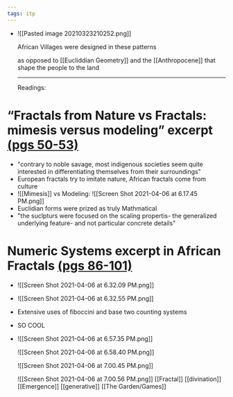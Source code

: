 ```yaml
---
tags: itp
---
```


- ![[Pasted image 20210323210252.png]]
  
  African Villages were designed in these patterns
  
  as opposed to [[Eucliddian Geometry]] and the [[Anthropocene]] that shape the people to the land
  
  ---
  Readings:
# “Fractals from Nature vs Fractals: mimesis versus modeling” excerpt [(pgs 50-53)](https://drive.google.com/file/d/1vBGmpr87cl-LPmowYrvHazmLDZ2QWVLK/view?usp=sharing)
- "contrary to noble savage, most indigenous societies seem quite interested in differentiating themselves from their surroundings"
- European fractals try to imitate nature, African fractals come from culture
- ![[Mimesis]] vs Modeling:
  	![[Screen Shot 2021-04-06 at 6.17.45 PM.png]]
- Euclidian forms were prized as truly Mathmatical
- "the suclpturs were focused on the scaling propertis- the generalized underlying feature- and not particular concrete details"
# Numeric Systems excerpt in African Fractals [(pgs 86-101)](https://drive.google.com/file/d/1vBGmpr87cl-LPmowYrvHazmLDZ2QWVLK/view?usp=sharing)
- ![[Screen Shot 2021-04-06 at 6.32.09 PM.png]]
- ![[Screen Shot 2021-04-06 at 6.32.55 PM.png]]
- Extensive uses of fiboccini and base two counting systems
- SO COOL
- ![[Screen Shot 2021-04-06 at 6.57.35 PM.png]]
  
  ![[Screen Shot 2021-04-06 at 6.58.40 PM.png]]
  
  ![[Screen Shot 2021-04-06 at 7.00.45 PM.png]]
  
  ![[Screen Shot 2021-04-06 at 7.00.56 PM.png]]
  [[Fractal]] [[divination]] [[Emergence]] [[generative]] [[The Garden/Games]]